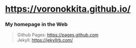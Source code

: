 # https://voronokkita.github.io/

### My homepage in the Web
> Github Pages: https://pages.github.com <br>
> Jekyll: https://jekyllrb.com/
